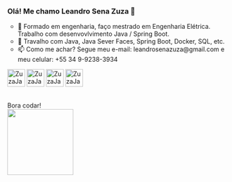 <body>
  
  ### Olá! Me chamo <b>Leandro Sena Zuza</b> 👋 
  

  
<ul type="circle">
  <li> 🔭 Formado em engenharia, faço mestrado em Engenharia Elétrica. Trabalho com desenvovlvimento Java / Spring Boot.
  <li> 🌱 Travalho com Java, Java Sever Faces, Spring Boot, Docker, SQL, etc.
  <li> 📫 Como me achar? Segue meu e-mail: leandrosenazuza@gmail.com e meu celular: +55 34 9-9238-3934 
 </ul>

<div>

  <img alight=center alt="ZuzaJava" height=40 width=40 src="https://cdn.jsdelivr.net/gh/devicons/devicon/icons/java/java-original.svg" />
  <img alight=center alt="ZuzaJava" height=40 width=40 src="https://cdn.jsdelivr.net/gh/devicons/devicon/icons/javascript/javascript-original.svg" />
  <img alight=center alt="ZuzaJava" height=40 width=40 src="https://cdn.jsdelivr.net/gh/devicons/devicon/icons/python/python-original-wordmark.svg" />
  <img alight=center alt="ZuzaJava" height=40 width=40 src="https://cdn.jsdelivr.net/gh/devicons/devicon/icons/postgresql/postgresql-original.svg" />
</div>

<div>
 
  <p><br/>Bora codar!<br/>
   <img height=150 width=150 src="https://acegif.com/wp-content/uploads/cat-typing-2.gif" />
    <br/>
  </p>  
</div>
</body>

